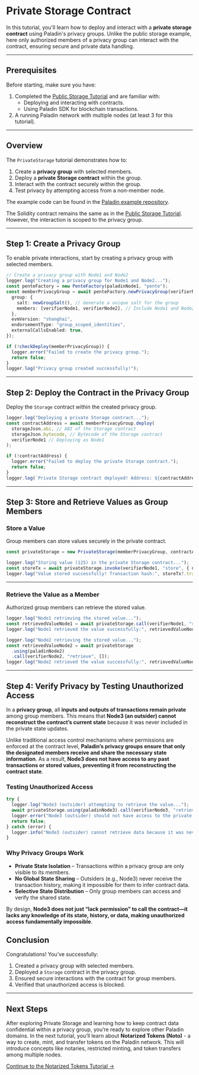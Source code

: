 # Private Storage Contract

In this tutorial, you'll learn how to deploy and interact with a **private storage contract** using Paladin's privacy groups. Unlike the public storage example, here only authorized members of a privacy group can interact with the contract, ensuring secure and private data handling.

---

## Prerequisites

Before starting, make sure you have:

1. Completed the [Public Storage Tutorial](./public-storage.md) and are familiar with:
   - Deploying and interacting with contracts.
   - Using Paladin SDK for blockchain transactions.
2. A running Paladin network with multiple nodes (at least 3 for this tutorial).

---

## Overview

The `PrivateStorage` tutorial demonstrates how to:

1. Create a **privacy group** with selected members.
2. Deploy a **private Storage contract** within the group.
3. Interact with the contract securely within the group.
4. Test privacy by attempting access from a non-member node.

The example code can be found in the [Paladin example repository](https://github.com/LF-Decentralized-Trust-labs/paladin/blob/main/example/private-storage).

The Solidity contract remains the same as in the [Public Storage Tutorial](https://github.com/LF-Decentralized-Trust-labs/paladin/blob/main/solidity/contracts/tutorial/Storage.sol). However, the interaction is scoped to the privacy group.

---

## Step 1: Create a Privacy Group

To enable private interactions, start by creating a privacy group with selected members.

```typescript
// Create a privacy group with Node1 and Node2
logger.log("Creating a privacy group for Node1 and Node2...");
const penteFactory = new PenteFactory(paladinNode1, "pente");
const memberPrivacyGroup = await penteFactory.newPrivacyGroup(verifierNode1, {
  group: {
    salt: newGroupSalt(), // Generate a unique salt for the group
    members: [verifierNode1, verifierNode2], // Include Node1 and Node2 as members
  },
  evmVersion: "shanghai",
  endorsementType: "group_scoped_identities",
  externalCallsEnabled: true,
});

if (!checkDeploy(memberPrivacyGroup)) {
  logger.error("Failed to create the privacy group.");
  return false;
}
logger.log("Privacy group created successfully!");
```

---

## Step 2: Deploy the Contract in the Privacy Group

Deploy the `Storage` contract within the created privacy group.

```typescript
logger.log("Deploying a private Storage contract...");
const contractAddress = await memberPrivacyGroup.deploy(
  storageJson.abi, // ABI of the Storage contract
  storageJson.bytecode, // Bytecode of the Storage contract
  verifierNode1 // Deploying as Node1
);

if (!contractAddress) {
  logger.error("Failed to deploy the private Storage contract.");
  return false;
}
logger.log(`Private Storage contract deployed! Address: ${contractAddress}`);
```

---

## Step 3: Store and Retrieve Values as Group Members

### Store a Value

Group members can store values securely in the private contract.

```typescript
const privateStorage = new PrivateStorage(memberPrivacyGroup, contractAddress);

logger.log("Storing value (125) in the private Storage contract...");
const storeTx = await privateStorage.invoke(verifierNode1, "store", { num: 125 });
logger.log("Value stored successfully! Transaction hash:", storeTx?.transactionHash);
```

---

### Retrieve the Value as a Member

Authorized group members can retrieve the stored value.

```typescript
logger.log("Node1 retrieving the stored value...");
const retrievedValueNode1 = await privateStorage.call(verifierNode1, "retrieve", []);
logger.log("Node1 retrieved the value successfully:", retrievedValueNode1["value"]);

logger.log("Node2 retrieving the stored value...");
const retrievedValueNode2 = await privateStorage
  .using(paladinNode2)
  .call(verifierNode2, "retrieve", []);
logger.log("Node2 retrieved the value successfully:", retrievedValueNode2["value"]);
```

---

## Step 4: Verify Privacy by Testing Unauthorized Access

In a **privacy group**, all **inputs and outputs of transactions remain private** among group members. This means that **Node3 (an outsider) cannot reconstruct the contract’s current state** because it was never included in the private state updates.  

Unlike traditional access control mechanisms where permissions are enforced at the contract level, **Paladin’s privacy groups ensure that only the designated members receive and share the necessary state information**. As a result, **Node3 does not have access to any past transactions or stored values, preventing it from reconstructing the contract state**.  

### Testing Unauthorized Access

```typescript
try {
  logger.log("Node3 (outsider) attempting to retrieve the value...");
  await privateStorage.using(paladinNode3).call(verifierNode3, "retrieve", []);
  logger.error("Node3 (outsider) should not have access to the private Storage contract!");
  return false;
} catch (error) {
  logger.info("Node3 (outsider) cannot retrieve data because it was never included in the private state updates.");
}
```

### Why Privacy Groups Work
- **Private State Isolation** – Transactions within a privacy group are only visible to its members.  
- **No Global State Sharing** – Outsiders (e.g., Node3) never receive the transaction history, making it impossible for them to infer contract data.  
- **Selective State Distribution** – Only group members can access and verify the shared state.  

By design, **Node3 does not just “lack permission” to call the contract—it lacks any knowledge of its state, history, or data, making unauthorized access fundamentally impossible**.  

## Conclusion

Congratulations! You’ve successfully:

1. Created a privacy group with selected members.
2. Deployed a `Storage` contract in the privacy group.
3. Ensured secure interactions with the contract for group members.
4. Verified that unauthorized access is blocked.

---

## Next Steps

After exploring Private Storage and learning how to keep contract data confidential within a privacy group, you’re ready to explore other Paladin domains. In the next tutorial, you’ll learn about **Notarized Tokens (Noto)** - a way to create, mint, and transfer tokens on the Paladin network. This will introduce concepts like notaries, restricted minting, and token transfers among multiple nodes.

[Continue to the Notarized Tokens Tutorial →](./notarized-tokens.md)
